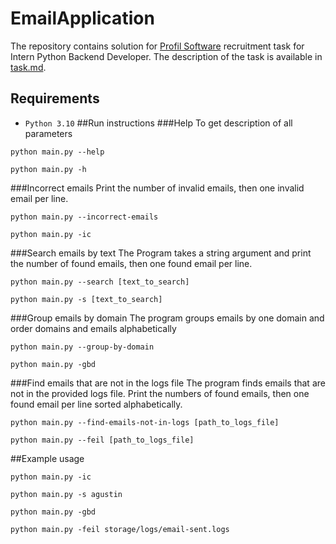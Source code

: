 # EmailApplication
The repository contains solution for [Profil Software](https://profil-software.com) recruitment task for Intern Python Backend Developer. The description of the task is available in [task.md](./task.md).
## Requirements
- `Python 3.10`
##Run instructions
###Help
To get description of all parameters
```shell
python main.py --help
```
```shell
python main.py -h
```
###Incorrect emails
Print the number of invalid emails, then one invalid email per line.
```shell
python main.py --incorrect-emails
```
```shell
python main.py -ic
```
###Search emails by text
The Program takes a string argument and print the number of found emails, then one found email per line.
```shell
python main.py --search [text_to_search]
```
```shell
python main.py -s [text_to_search]
```
###Group emails by domain
The program groups emails by one domain and order domains and emails alphabetically
```shell
python main.py --group-by-domain
```
```shell
python main.py -gbd
```
###Find emails that are not in the logs file
The program finds emails that are not in the provided logs file. Print the numbers of found emails, then one found email per line sorted alphabetically.
```shell
python main.py --find-emails-not-in-logs [path_to_logs_file]
```
```shell
python main.py --feil [path_to_logs_file]
```
##Example usage
```shell
python main.py -ic
```
```shell
python main.py -s agustin
```
```shell
python main.py -gbd
```
```shell
python main.py -feil storage/logs/email-sent.logs
```
